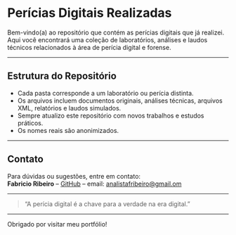 # Perícias Digitais Realizadas

Bem-vindo(a) ao repositório que contém as perícias digitais que já realizei. Aqui você encontrará uma coleção de laboratórios, análises e laudos técnicos relacionados à área de perícia digital e forense.

---

## Estrutura do Repositório

- Cada pasta corresponde a um laboratório ou perícia distinta.
- Os arquivos incluem documentos originais, análises técnicas, arquivos XML, relatórios e laudos simulados.
- Sempre atualizo este repositório com novos trabalhos e estudos práticos.
- Os nomes reais são anonimizados. 

---

## Contato

Para dúvidas ou sugestões, entre em contato:  
**Fabricio Ribeiro** – [GitHub](https://github.com/fribeiro1986) – email: analistafribeiro@gmail.om

---

> “A perícia digital é a chave para a verdade na era digital.”

---

Obrigado por visitar meu portfólio!
